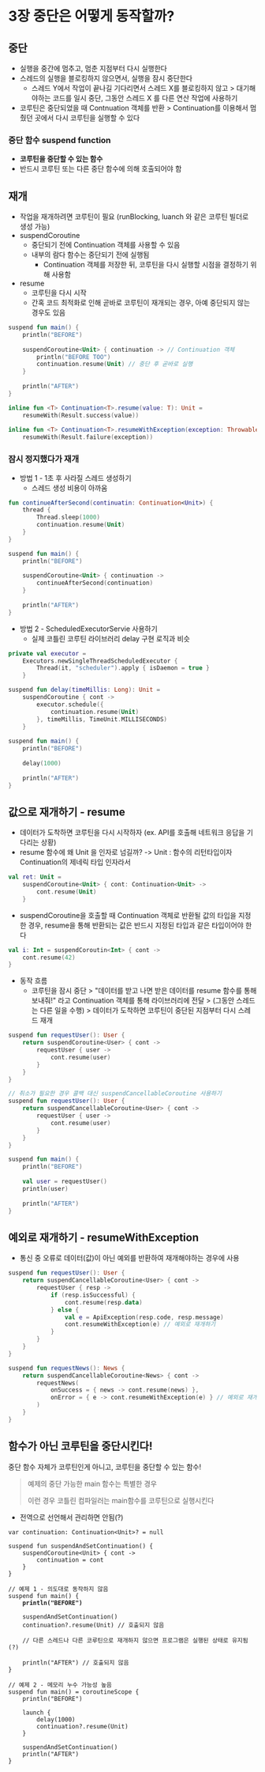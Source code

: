 # 3장 중단은 어떻게 동작할까?

## 중단

* 실행을 중간에 멈추고, 멈춘 지점부터 다시 실행한다
* 스레드의 실행을 블로킹하지 않으면서, 실행을 잠시 중단한다
  * 스레드 Y에서 작업이 끝나길 기다리면서 스레드 X를 블로킹하지 않고 > 대기해야하는 코드를 일시 중단, 그동안 스레드 X 를 다른 연산 작업에 사용하기
* 코루틴은 중단되었을 때 Contnuation 객체를 반환 > Continuation를 이용해서 멈췄던 곳에서 다시 코루틴을 실행할 수 있다

### 중단 함수 suspend function

* **코루틴을 중단할 수 있는 함수**
* 반드시 코루틴 또는 다른 중단 함수에 의해 호출되어야 함

## 재개

* 작업을 재개하려면 코루틴이 필요 (runBlocking, luanch 와 같은 코루틴 빌더로 생성 가능)
* suspendCoroutine
  * 중단되기 전에 Continuation 객체를 사용할 수 있음
  * 내부의 람다 함수는 중단되기 전에 실행됨
    * Continuation 객체를 저장한 뒤, 코루틴을 다시 실행할 시점을 결정하기 위해 사용함
* resume
  * 코루틴을 다시 시작
  * 간혹 코드 최적화로 인해 곧바로 코루틴이 재개되는 경우, 아예 중단되지 않는 경우도 있음

```kotlin
suspend fun main() {
    println("BEFORE")
    
    suspendCoroutine<Unit> { continuation -> // Continuation 객체
        println("BEFORE TOO")
        continuation.resume(Unit) // 중단 후 곧바로 실행
    }
    
    println("AFTER")
}

inline fun <T> Continuation<T>.resume(value: T): Unit = 
    resumeWith(Result.success(value))
    
inline fun <T> Continuation<T>.resumeWithException(exception: Throwable): Unit =
    resumeWith(Result.failure(exception))
```



### 잠시 정지했다가 재개

* 방법 1 - 1초 후 사라질 스레드 생성하기
  * 스레드 생성 비용이 아까움

```kotlin
fun continueAfterSecond(continuatin: Continuation<Unit>) {
    thread {
        Thread.sleep(1000)
        continuation.resume(Unit)
    }
}

suspend fun main() {
    println("BEFORE")
    
    suspendCoroutine<Unit> { continuation ->
        continueAfterSecond(continuation)
    }
    
    println("AFTER")
}
```

* 방법 2 - ScheduledExecutorServie 사용하기
  * 실제 코틀린 코루틴 라이브러리 delay 구현 로직과 비슷

```kotlin
private val executor =
    Executors.newSingleThreadScheduledExecutor {
        Thread(it, "scheduler").apply { isDaemon = true }
    }

suspend fun delay(timeMillis: Long): Unit = 
    suspendCoroutine { cont ->
        executor.schedule({
            continuation.resume(Unit)
        }, timeMillis, TimeUnit.MILLISECONDS)
    }
            
suspend fun main() {
    println("BEFORE")
    
    delay(1000)
    
    println("AFTER")
}
```



## 값으로 재개하기 - resume

* 데이터가 도착하면 코루틴을 다시 시작하자 (ex. API를 호출해 네트워크 응답을 기다리는 상황)
* resume 함수에 왜 Unit 을 인자로 넘길까? -> Unit : 함수의 리턴타입이자 Continuation의 제네릭 타입 인자라서

```kotlin
val ret: Unit =
    suspendCoroutine<Unit> { cont: Continuation<Unit> ->
        cont.resume(Unit)
    }
```

* suspendCoroutine을 호출할 때 Continuation 객체로 반환될 값의 타입을 지정한 경우, resume을 통해 반환되는 값은 반드시 지정된 타입과 같은 타입이어야 한다

```kotlin
val i: Int = suspendCoroutin<Int> { cont ->
    cont.resume(42)
}
```

* 동작 흐름
  * 코루틴을 잠시 중단 > "데이터를 받고 나면 받은 데이터를 resume 함수를 통해 보내줘!" 라고 Continuation 객체를 통해 라이브러리에 전달 > (그동안 스레드는 다른 일을 수행) > 데이터가 도착하면 코루틴이 중단된 지점부터 다시 스레드 재개

```kotlin
suspend fun requestUser(): User {
    return suspendCoroutine<User> { cont ->
        requestUser { user -> 
            cont.resume(user)
        }
    }
}

// 취소가 필요한 경우 콜백 대신 suspendCancellableCoroutine 사용하기
suspend fun requestUser(): User {
    return suspendCancellableCoroutine<User> { cont ->
        requestUser { user -> 
            cont.resume(user)
        }
    }
}

suspend fun main() {
    println("BEFORE")
    
    val user = requestUser()
    println(user)
    
    println("AFTER")
}
```

## 예외로 재개하기 - resumeWithException

* 통신 중 오류로 데이터(값)이 아닌 예외를 반환하여 재개해야하는 경우에 사용

```kotlin
suspend fun requestUser(): User {
    return suspendCancellableCoroutine<User> { cont ->
        requestUser { resp ->
            if (resp.isSuccessful) {
                cont.resume(resp.data)
            } else {
                val e = ApiException(resp.code, resp.message)
                cont.resumeWithException(e) // 예외로 재개하기
            }
        }
    }
}

suspend fun requestNews(): News {
    return suspendCancellableCoroutine<News> { cont ->
        requestNews(
            onSuccess = { news -> cont.resume(news) }, 
            onError = { e -> cont.resumeWithException(e) } // 예외로 재개하기
        )
    }
}
```



## 함수가 아닌 코루틴을 중단시킨다!

중단 함수 자체가 코루틴인게 아니고, 코루틴을 중단할 수 있는 함수!

> 예제의 중단 가능한 main 함수는 특별한 경우
>
> 이런 경우 코틀린 컴파일러는 main함수를 코루틴으로 실행시킨다

* 전역으로 선언해서 관리하면 안됨(?)

<pre class="language-kotlin"><code class="lang-kotlin">var continuation: Continuation&#x3C;Unit>? = null

suspend fun suspendAndSetContinuation() {
    suspendCoroutine&#x3C;Unit> { cont ->
        continuation = cont
    }
}

// 예제 1 - 의도대로 동작하지 않음
suspend fun main() {
<strong>    println("BEFORE")
</strong>    
    suspendAndSetContinuation()
    continuation?.resume(Unit) // 호출되지 않음
    
    // 다른 스레드나 다른 코루틴으로 재개하지 않으면 프로그램은 실행된 상태로 유지됨 (?)
    
    println("AFTER") // 호출되지 않음
}

// 예제 2 - 메모리 누수 가능성 높음
suspend fun main() = coroutineScope {
    println("BEFORE")
    
    launch {
        delay(1000)
        continuation?.resume(Unit)
    }
    
    suspendAndSetContinuation()
    println("AFTER")
}
</code></pre>
